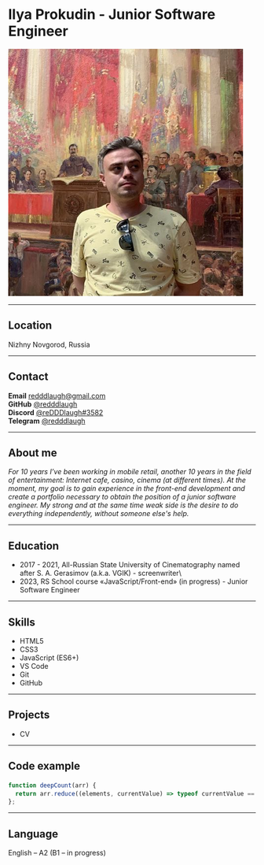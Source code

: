 # Ilya Prokudin - Junior Software Engineer
![](photo.jpg "Ilya Prokudin")

---

## Location
Nizhny Novgorod, Russia

---

## Contact
**Email** [redddlaugh@gmail.com](mailto:redddlaugh@gmail.com)\
**GitHub** [@redddlaugh](https://github.com/reDDDlaugh)\
**Discord**	[@reDDDlaugh#3582](https://discordapp.com/users/778653417374613524/)\
**Telegram** [@redddlaugh](https://t.me/redddlaugh)

---

## About me
*For 10 years I’ve been working in mobile retail, another 10 years in the field of entertainment: Internet cafe, casino, cinema (at different times). At the moment, my goal is to gain experience in the front-end development and create a portfolio necessary to obtain the position of a junior software engineer. My strong and at the same time weak side is the desire to do everything independently, without someone else's help.*

---

## Education
* 2017 - 2021, All-Russian State University of Cinematography named after S. A. Gerasimov (a.k.a. VGIK) - screenwriter\
* 2023, RS School course «JavaScript/Front-end» (in progress) - Junior Software Engineer

---

## Skills
* HTML5
* CSS3
* JavaScript (ES6+)
* VS Code
* Git
* GitHub

---

## Projects
* CV

---

## Code example
```JavaScript
function deepCount(arr) {
  return arr.reduce((elements, currentValue) => typeof currentValue == 'object' ? elements += 1 + deepCount(currentValue) : elements += 1, 0);
};
```

---

## Language
English – A2 (B1 – in progress)
